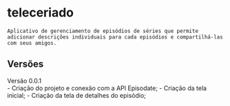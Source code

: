 # teleceriado

    Aplicativo de gerenciamento de episódios de séries que permite adicionar descrições individuais para cada episódios e compartilhá-las com seus amigos.

## Versões   
Versão 0.0.1  
    - Criação do projeto e conexão com a API Episodate;
    - Criação da tela inicial;
    - Criação da tela de detalhes do episódio;
    
